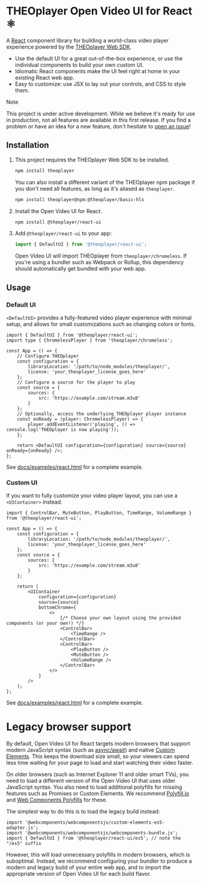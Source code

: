 # THEOplayer Open Video UI for React ⚛️

A [React](https://react.dev/) component library for building a world-class video player experience powered by
the [THEOplayer Web SDK](https://www.theoplayer.com/product/theoplayer).

-   Use the default UI for a great out-of-the-box experience, or use the individual components to build your own custom UI.
-   Idiomatic React components make the UI feel right at home in your existing React web app.
-   Easy to customize: use JSX to lay out your controls, and CSS to style them.

> [!NOTE]  
> This project is under active development. While we believe it's ready for use in production, not all features are available in this first release. If you find a problem or have an idea for a new feature, don't hesitate to [open an issue](https://github.com/THEOplayer/web-ui/issues)!

## Installation

1. This project requires the THEOplayer Web SDK to be installed.
    ```sh
    npm install theoplayer
    ```
    You can also install a different variant of the THEOplayer npm package if you don't need all features, as long as it's aliased as `theoplayer`.
    ```sh
    npm install theoplayer@npm:@theoplayer/basic-hls
    ```
2. Install the Open Video UI for React.
    ```sh
    npm install @theoplayer/react-ui
    ```
3. Add `@theoplayer/react-ui` to your app:
    ```jsx
    import { DefaultUI } from '@theoplayer/react-ui';
    ```
    Open Video UI will import THEOplayer from `theoplayer/chromeless`.
    If you're using a bundler such as Webpack or Rollup, this dependency should automatically get bundled with your web app.

## Usage

### Default UI

`<DefaultUI>` provides a fully-featured video player experience with minimal setup, and allows for small customizations such as changing colors or fonts.

```tsx
import { DefaultUI } from '@theoplayer/react-ui';
import type { ChromelessPlayer } from 'theoplayer/chromeless';

const App = () => {
    // Configure THEOplayer
    const configuration = {
        libraryLocation: '/path/to/node_modules/theoplayer/',
        license: 'your_theoplayer_license_goes_here'
    };
    // Configure a source for the player to play
    const source = {
        sources: {
            src: 'https://example.com/stream.m3u8'
        }
    };
    // Optionally, access the underlying THEOplayer player instance
    const onReady = (player: ChromelessPlayer) => {
        player.addEventListener('playing', () => console.log('THEOplayer is now playing'));
    };

    return <DefaultUI configuration={configuration} source={source} onReady={onReady} />;
};
```

See [docs/examples/react.html](https://github.com/THEOplayer/web-ui/blob/main/docs/examples/react.html) for a complete example.

### Custom UI

If you want to fully customize your video player layout, you can use a `<UIContainer>` instead.

```tsx
import { ControlBar, MuteButton, PlayButton, TimeRange, VolumeRange } from '@theoplayer/react-ui';

const App = () => {
    const configuration = {
        libraryLocation: '/path/to/node_modules/theoplayer/',
        license: 'your_theoplayer_license_goes_here'
    };
    const source = {
        sources: {
            src: 'https://example.com/stream.m3u8'
        }
    };

    return (
        <UIContainer
            configuration={configuration}
            source={source}
            bottomChrome={
                <>
                    {/* Choose your own layout using the provided components (or your own!) */}
                    <ControlBar>
                        <TimeRange />
                    </ControlBar>
                    <ControlBar>
                        <PlayButton />
                        <MuteButton />
                        <VolumeRange />
                    </ControlBar>
                </>
            }
        />
    );
};
```

See [docs/examples/react.html](https://github.com/THEOplayer/web-ui/blob/main/docs/examples/react.html) for a complete example.

# Legacy browser support

By default, Open Video UI for React targets modern browsers that support modern JavaScript syntax (such as [async/await](https://caniuse.com/async-functions)) and native [Custom Elements](https://caniuse.com/custom-elementsv1). This keeps the download size small, so your viewers can spend less time waiting for your page to load and start watching their video faster.

On older browsers (such as Internet Explorer 11 and older smart TVs), you need to load a different version of the Open Video UI that uses older JavaScript syntax. You also need to load additional polyfills for missing features such as Promises or Custom Elements. We recommend [Polyfill.io](https://polyfill.io/) and [Web Components Polyfills](https://github.com/webcomponents/polyfills) for these.

The simplest way to do this is to load the legacy build instead:

```tsx
import '@webcomponents/webcomponentsjs/custom-elements-es5-adapter.js';
import '@webcomponents/webcomponentsjs/webcomponents-bundle.js';
import { DefaultUI } from '@theoplayer/react-ui/es5'; // note the "/es5" suffix
```

However, this will load unnecessary polyfills in modern browsers, which is suboptimal. Instead, we recommend configuring your bundler to produce a modern and legacy build of your entire web app, and to import the appropriate version of Open Video UI for each build flavor.
